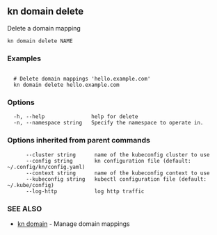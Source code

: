 ## kn domain delete

Delete a domain mapping

```
kn domain delete NAME
```

### Examples

```

  # Delete domain mappings 'hello.example.com'
  kn domain delete hello.example.com
```

### Options

```
  -h, --help               help for delete
  -n, --namespace string   Specify the namespace to operate in.
```

### Options inherited from parent commands

```
      --cluster string      name of the kubeconfig cluster to use
      --config string       kn configuration file (default: ~/.config/kn/config.yaml)
      --context string      name of the kubeconfig context to use
      --kubeconfig string   kubectl configuration file (default: ~/.kube/config)
      --log-http            log http traffic
```

### SEE ALSO

* [kn domain](kn_domain.md)	 - Manage domain mappings

